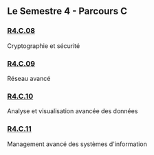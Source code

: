 ## Le Semestre 4 - Parcours C


### [R4.C.08](./R4.C.08)
Cryptographie et sécurité

### [R4.C.09](./R4.C.09)
Réseau avancé

### [R4.C.10](./R4.C.10)
Analyse et visualisation avancée des données

### [R4.C.11](./R4.C.11)
Management avancé des systèmes d'information
